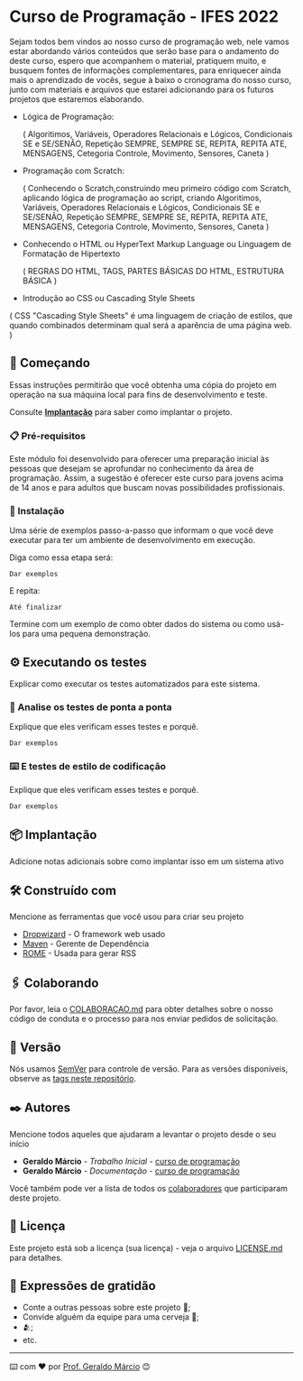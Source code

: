# Curso de Programação - IFES 2022

Sejam todos bem vindos ao nosso curso de programação web, nele vamos estar abordando vários conteúdos que serão base para o andamento do deste curso, espero que acompanhem o material, pratiquem muito, e busquem fontes de informações complementares, para enriquecer ainda mais o aprendizado de vocês, segue à baixo o cronograma do nosso curso, junto com materiais e arquivos que estarei adicionando para os futuros projetos que estaremos elaborando.

- Lógica de Programação:

  ( Algoritimos, Variáveis, Operadores Relacionais e Lógicos, Condicionais SE e SE/SENÃO, Repetição SEMPRE, SEMPRE SE, REPITA, REPITA ATE, MENSAGENS,       Cetegoria Controle, Movimento, Sensores, Caneta ) 

- Programação com Scratch:
  
  ( 
    Conhecendo o Scratch,construindo meu primeiro código com Scratch, aplicando lógica de programação ao script, criando Algoritimos, Variáveis, Operadores Relacionais e Lógicos, Condicionais SE e SE/SENÃO, Repetição SEMPRE, SEMPRE SE, REPITA, REPITA ATE, MENSAGENS, Cetegoria Controle, Movimento, Sensores, Caneta 
   )

- Conhecendo o HTML ou HyperText Markup Language ou Linguagem de Formatação de Hipertexto

   (
    REGRAS DO HTML, TAGS, PARTES BÁSICAS DO HTML, ESTRUTURA BÁSICA
   )

- Introdução ao CSS ou Cascading Style Sheets

(
  CSS "Cascading Style Sheets" é uma linguagem de criação de estilos, que quando combinados determinam qual será a aparência de uma página web.
 )
 
## 🚀 Começando

Essas instruções permitirão que você obtenha uma cópia do projeto em operação na sua máquina local para fins de desenvolvimento e teste.

Consulte **[Implantação](#-implanta%C3%A7%C3%A3o)** para saber como implantar o projeto.

### 📋 Pré-requisitos

Este módulo foi desenvolvido para oferecer uma preparação inicial às pessoas que desejam se aprofundar no conhecimento da área de programação. Assim, a sugestão é oferecer este curso para jovens acima de 14 anos e para adultos que buscam novas possibilidades profissionais.

### 🔧 Instalação

Uma série de exemplos passo-a-passo que informam o que você deve executar para ter um ambiente de desenvolvimento em execução.

Diga como essa etapa será:

```
Dar exemplos
```

E repita:

```
Até finalizar
```

Termine com um exemplo de como obter dados do sistema ou como usá-los para uma pequena demonstração.

## ⚙️ Executando os testes

Explicar como executar os testes automatizados para este sistema.

### 🔩 Analise os testes de ponta a ponta

Explique que eles verificam esses testes e porquê.

```
Dar exemplos
```

### ⌨️ E testes de estilo de codificação

Explique que eles verificam esses testes e porquê.

```
Dar exemplos
```

## 📦 Implantação

Adicione notas adicionais sobre como implantar isso em um sistema ativo

## 🛠️ Construído com

Mencione as ferramentas que você usou para criar seu projeto

* [Dropwizard](http://www.dropwizard.io/1.0.2/docs/) - O framework web usado
* [Maven](https://maven.apache.org/) - Gerente de Dependência
* [ROME](https://rometools.github.io/rome/) - Usada para gerar RSS

## 🖇️ Colaborando

Por favor, leia o [COLABORACAO.md](https://gist.github.com/usuario/linkParaInfoSobreContribuicoes) para obter detalhes sobre o nosso código de conduta e o processo para nos enviar pedidos de solicitação.

## 📌 Versão

Nós usamos [SemVer](http://semver.org/) para controle de versão. Para as versões disponíveis, observe as [tags neste repositório](https://github.com/suas/tags/do/projeto). 

## ✒️ Autores

Mencione todos aqueles que ajudaram a levantar o projeto desde o seu início

* **Geraldo Márcio** - *Trabalho Inicial* - [curso de programação](https://github.com/geraldo-marcio)
* **Geraldo Márcio** - *Documentação* - [curso de programação](https://github.com/geraldo-marcio)

Você também pode ver a lista de todos os [colaboradores](https://github.com/usuario/projeto/colaboradores) que participaram deste projeto.

## 📄 Licença

Este projeto está sob a licença (sua licença) - veja o arquivo [LICENSE.md](https://github.com/usuario/projeto/licenca) para detalhes.

## 🎁 Expressões de gratidão

* Conte a outras pessoas sobre este projeto 📢;
* Convide alguém da equipe para uma cerveja 🍺;
*   🫂;
* etc.


---
⌨️ com ❤️ por [Prof. Geraldo Márcio](https://linktr.ee/cursos.ib) 😊
